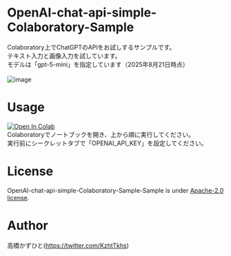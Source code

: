 # OpenAI-chat-api-simple-Colaboratory-Sample
Colaboratory上でChatGPTのAPIをお試しするサンプルです。<br>
テキスト入力と画像入力を試しています。<br>
モデルは「gpt-5-mini」を指定しています（2025年8月21日時点）<br><br>
![image](https://github.com/Kazuhito00/OpenAI-chat-completions-Colaboratory-Sample/assets/37477845/cb46d213-de0e-4917-9799-6203d5b90787)


# Usage
[![Open In Colab](https://colab.research.google.com/assets/colab-badge.svg)](https://colab.research.google.com/github/Kazuhito00/OpenAI-chat-api-simple-Colaboratory-Sample/blob/main/OpenAI-chat-completions-Colaboratory-Sample.ipynb)<br>
Colaboratoryでノートブックを開き、上から順に実行してください。<br>
実行前にシークレットタブで「OPENAI_API_KEY」を設定してください。

# License 
OpenAI-chat-api-simple-Colaboratory-Sample-Sample is under [Apache-2.0 license](LICENSE).

# Author
高橋かずひと(https://twitter.com/KzhtTkhs)
